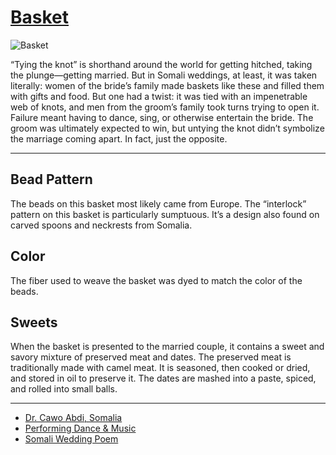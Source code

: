 # [Basket](http://artsmia.github.io/griot/#/o/111099)
![Basket](http://api.artsmia.org/images/111099/medium.jpg)

“Tying the knot” is shorthand around the world for getting hitched, taking the plunge—getting married. But in Somali weddings, at least, it was taken literally: women of the bride’s family made baskets like these and filled them with gifts and food. But one had a twist: it was tied with an impenetrable web of knots, and men from the groom’s family took turns trying to open it. Failure meant having to dance, sing, or otherwise entertain the bride. The groom was ultimately expected to win, but untying the knot didn’t symbolize the marriage coming apart. In fact, just the opposite.

---

## Bead Pattern

The beads on this basket most likely came from Europe. The “interlock” pattern on this basket is particularly sumptuous. It’s a design also found on carved spoons and neckrests from Somalia.

## Color

The fiber used to weave the basket was dyed to match the color of the beads.

## Sweets

When the basket is presented to the married couple, it contains a sweet and savory mixture of preserved meat and dates. The preserved meat is traditionally made with camel meat. It is seasoned, then cooked or dried, and stored in oil to preserve it. The dates are mashed into a paste, spiced, and rolled into small balls.

---

* [Dr. Cawo Abdi, Somalia](../stories/dr-cawo-abdi-somalia.md)
* [Performing Dance & Music](../stories/performing-dance-music.md)
* [Somali Wedding Poem](../stories/somali-wedding-poem.md)
